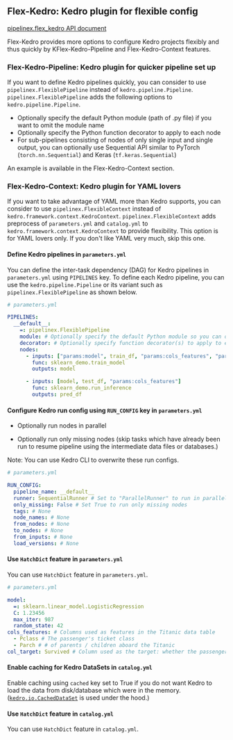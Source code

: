 ## Flex-Kedro: Kedro plugin for flexible config

[pipelinex.flex_kedro API document](https://pipelinex.readthedocs.io/en/latest/pipelinex.flex_kedro.html)

Flex-Kedro provides more options to configure Kedro projects flexibly and thus quickly by KFlex-Kedro-Pipeline and Flex-Kedro-Context features.

### Flex-Kedro-Pipeline: Kedro plugin for quicker pipeline set up 

If you want to define Kedro pipelines quickly, you can consider to use `pipelinex.FlexiblePipeline` instead of `kedro.pipeline.Pipeline`. `pipelinex.FlexiblePipeline` adds the following options to `kedro.pipeline.Pipeline`. 
- Optionally specify the default Python module (path of .py file) if you want to omit the module name
- Optionally specify the Python function decorator to apply to each node
- For sub-pipelines consisting of nodes of only single input and single output, you can optionally use Sequential API similar to PyTorch (`torch.nn.Sequential`) and Keras (`tf.keras.Sequential`)

An example is available in the Flex-Kedro-Context section.

### Flex-Kedro-Context: Kedro plugin for YAML lovers

If you want to take advantage of YAML more than Kedro supports, you can consider to use 
`pipelinex.FlexibleContext` instead of `kedro.framework.context.KedroContext`. 
`pipelinex.FlexibleContext` adds preprocess of `parameters.yml` and `catalog.yml` to `kedro.framework.context.KedroContext` to provide flexibility.
This option is for YAML lovers only. 
If you don't like YAML very much, skip this one.

#### Define Kedro pipelines in `parameters.yml`
  
You can define the inter-task dependency (DAG) for Kedro pipelines in `parameters.yml` using `PIPELINES` key. To define each Kedro pipeline, you can use the `kedro.pipeline.Pipeline` or its variant such as `pipelinex.FlexiblePipeline` as shown below.

```yaml
# parameters.yml

PIPELINES:
  __default__:
    =: pipelinex.FlexiblePipeline
    module: # Optionally specify the default Python module so you can omit the module name to which functions belongs
    decorator: # Optionally specify function decorator(s) to apply to each node
    nodes:
      - inputs: ["params:model", train_df, "params:cols_features", "params:col_target"]
        func: sklearn_demo.train_model
        outputs: model

      - inputs: [model, test_df, "params:cols_features"]
        func: sklearn_demo.run_inference
        outputs: pred_df
```

#### Configure Kedro run config using `RUN_CONFIG` key in `parameters.yml`

- Optionally run nodes in parallel

- Optionally run only missing nodes (skip tasks which have already been run to resume pipeline using the intermediate data files or databases.)

Note: You can use Kedro CLI to overwrite these run configs.

```yaml
# parameters.yml

RUN_CONFIG:
  pipeline_name: __default__
  runner: SequentialRunner # Set to "ParallelRunner" to run in parallel
  only_missing: False # Set True to run only missing nodes
  tags: # None
  node_names: # None
  from_nodes: # None
  to_nodes: # None
  from_inputs: # None
  load_versions: # None
```

#### Use `HatchDict` feature in `parameters.yml`

You can use `HatchDict` feature in `parameters.yml`.

```yaml
# parameters.yml

model:
  =: sklearn.linear_model.LogisticRegression
  C: 1.23456
  max_iter: 987
  random_state: 42
cols_features: # Columns used as features in the Titanic data table
  - Pclass # The passenger's ticket class
  - Parch # # of parents / children aboard the Titanic
col_target: Survived # Column used as the target: whether the passenger survived or not
```

#### Enable caching for Kedro DataSets in `catalog.yml`

Enable caching using `cached` key set to True if you do not want Kedro to load the data from disk/database which were in the memory. ([`kedro.io.CachedDataSet`](https://kedro.readthedocs.io/en/latest/kedro.io.CachedDataSet.html#kedro.io.CachedDataSet) is used under the hood.)

#### Use `HatchDict` feature in `catalog.yml`

You can use `HatchDict` feature in `catalog.yml`.


